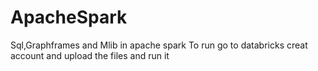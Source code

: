 # ApacheSpark
Sql,Graphframes and Mlib in apache spark
To run go to databricks creat account and upload the files and run it